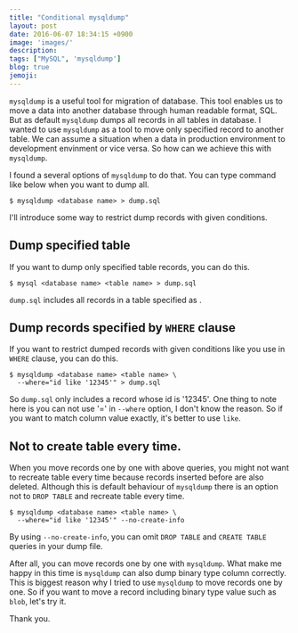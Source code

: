 ```yaml
---
title: "Conditional mysqldump"
layout: post
date: 2016-06-07 18:34:15 +0900
image: 'images/'
description:
tags: ["MySQL", 'mysqldump']
blog: true
jemoji:
---
```


`mysqldump` is a useful tool for migration of database. This tool enables us to move a data
into another database through human readable format, SQL. But as default `mysqldump` dumps all records in all tables in database. I wanted to use `mysqldump` as a tool to move only specified record to another table. We can assume a situation when a data in production environment to development envinment or vice versa. So how can we achieve this with `mysqldump`.

<!-- more -->

I found a several options of `mysqldump` to do that. You can type command like below when you want to dump all.

```
$ mysqldump <database name> > dump.sql
```

I'll introduce some way to restrict dump records with given conditions.

## Dump specified table

If you want to dump only specified table records, you can do this.

```
$ mysql <database name> <table name> > dump.sql
```

`dump.sql` includes all records in a table specified as <table name>.

## Dump records specified by `WHERE` clause

If you want to restrict dumped records with given conditions like you use in `WHERE` clause, you can do this.

```
$ mysqldump <database name> <table name> \
  --where="id like '12345'" > dump.sql
```

So `dump.sql` only includes a record whose id is '12345'. One thing to note here is you can not use '=' in `--where` option, I don't know the reason.
So if you want to match column value exactly, it's better to use `like`.

## Not to create table every time.

When you move records one by one with above queries, you might not want to recreate table every time because records inserted before are also deleted.
Although this is default behaviour of `mysqldump` there is an option not to `DROP TABLE` and recreate table every time.

```
$ mysqldump <database name> <table name> \
  --where="id like '12345'" --no-create-info
```

By using `--no-create-info`, you can omit `DROP TABLE` and `CREATE TABLE` queries in your dump file.

After all, you can move records one by one with `mysqldump`. What make me happy in this time is `mysqldump` can also dump binary type column correctly.
This is biggest reason why I tried to use `mysqldump` to move records one by one. So if you want to move a record including binary type value such as `blob`, let's try it.

Thank you.
